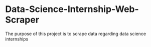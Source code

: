 # Data-Science-Internship-Web-Scraper
The purpose of this project is to scrape data regarding data science internships
